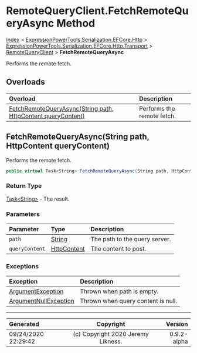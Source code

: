﻿# RemoteQueryClient.FetchRemoteQueryAsync Method

[Index](../index.md) > [ExpressionPowerTools.Serialization.EFCore.Http](ExpressionPowerTools.Serialization.EFCore.Http.a.md) > [ExpressionPowerTools.Serialization.EFCore.Http.Transport](ExpressionPowerTools.Serialization.EFCore.Http.Transport.n.md) > [RemoteQueryClient](ExpressionPowerTools.Serialization.EFCore.Http.Transport.RemoteQueryClient.cs.md) > **FetchRemoteQueryAsync**

Performs the remote fetch.

## Overloads

| Overload | Description |
| :-- | :-- |
| [FetchRemoteQueryAsync(String path, HttpContent queryContent)](#fetchremotequeryasyncstring-path-httpcontent-querycontent) | Performs the remote fetch. |
## FetchRemoteQueryAsync(String path, HttpContent queryContent)

Performs the remote fetch.

```csharp
public virtual Task<String> FetchRemoteQueryAsync(String path, HttpContent queryContent)
```

### Return Type

 [Task&lt;String>](https://docs.microsoft.com/dotnet/api/system.threading.tasks.task-1)  - The result.

### Parameters

| Parameter | Type | Description |
| :-- | :-- | :-- |
| `path` | [String](https://docs.microsoft.com/dotnet/api/system.string) | The path to the query server. |
| `queryContent` | [HttpContent](https://docs.microsoft.com/dotnet/api/system.net.http.httpcontent) | The content to post. |

### Exceptions

| Exception | Description |
| :-- | :-- |
| [ArgumentException](https://docs.microsoft.com/dotnet/api/system.argumentexception) | Thrown when path is empty. |
| [ArgumentNullException](https://docs.microsoft.com/dotnet/api/system.argumentnullexception) | Thrown when query content is null. |


---

| Generated | Copyright | Version |
| :-- | :-: | --: |
| 09/24/2020 22:29:42 | (c) Copyright 2020 Jeremy Likness. | 0.9.2-alpha |
